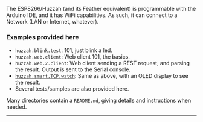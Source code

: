 The ESP8266/Huzzah (and its Feather equivalent) is programmable with the Arduino IDE, and it has WiFi capabilities.
As such, it can connect to a Network (LAN or Internet, whatever).

### Examples provided here
- `huzzah.blink.test`: 101, just blink a led.
- `huzzah.web.client`: Web client 101, the basics.
- `huzzah.web.2.client`: Web client sending a REST request, and parsing the result. Output is sent to the Serial console.
- [`huzzah.smart.TCP.watch`](TCPWatch/README.md): Same as above, with an OLED display to see the result.
- Several tests/samples are also provided here.

Many directories contain a `README.md`, giving details and instructions when needed.

----------------------------------------
